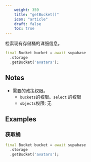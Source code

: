 ```yaml
---
    weight: 359
    title: "getBucket()"
    icon: "article"
    draft: false
    toc: true
---
```


检索现有存储桶的详细信息。


```dart
final Bucket bucket = await supabase
  .storage
  .getBucket('avatars');
```






## Notes

- 需要的政策权限。
  - `buckets`的权限。`select` 的权限 
  - `objects`权限: 无










## Examples

### 获取桶



```dart
final Bucket bucket = await supabase
  .storage
  .getBucket('avatars');
```